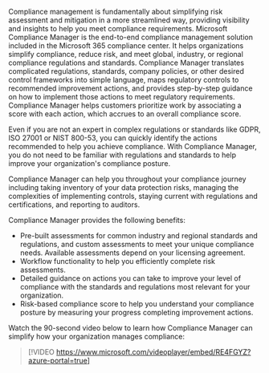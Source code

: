 Compliance management is fundamentally about simplifying risk assessment and mitigation in a more streamlined way, providing visibility and insights to help you meet compliance requirements. Microsoft Compliance Manager is the end-to-end compliance management solution included in the Microsoft 365 compliance center. It helps organizations simplify compliance, reduce risk, and meet global, industry, or regional compliance regulations and standards. Compliance Manager translates complicated regulations, standards, company policies, or other desired control frameworks into simple language, maps regulatory controls to recommended improvement actions, and provides step-by-step guidance on how to implement those actions to meet regulatory requirements. Compliance Manager helps customers prioritize work by associating a score with each action, which accrues to an overall compliance score. 

Even if you are not an expert in complex regulations or standards like GDPR, ISO 27001 or NIST 800-53, you can quickly identify the actions recommended to help you achieve compliance. With Compliance Manager, you do not need to be familiar with regulations and standards to help improve your organization's compliance posture. 

Compliance Manager can help you throughout your compliance journey including taking inventory of your data protection risks, managing the complexities of implementing controls, staying current with regulations and certifications, and reporting to auditors.

Compliance Manager provides the following benefits:
- Pre-built assessments for common industry and regional standards and regulations, and custom assessments to meet your unique compliance needs. Available assessments depend on your licensing agreement.
- Workflow functionality to help you efficiently complete risk assessments.
- Detailed guidance on actions you can take to improve your level of compliance with the standards and regulations most relevant for your organization. 
- Risk-based compliance score to help you understand your compliance posture by measuring your progress completing improvement actions.

Watch the 90-second video below to learn how Compliance Manager can simplify how your organization manages compliance:
> 
> [!VIDEO https://www.microsoft.com/videoplayer/embed/RE4FGYZ?azure-portal=true]